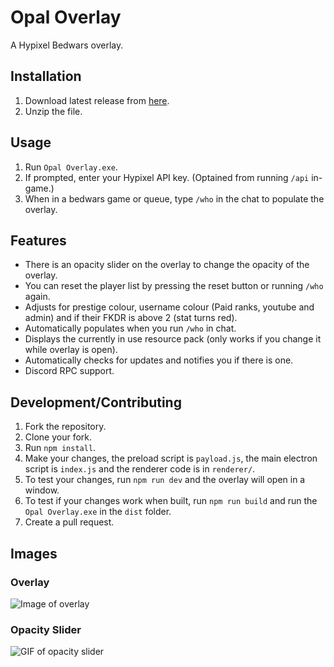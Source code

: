 # Opal Overlay

A Hypixel Bedwars overlay.

## Installation

1. Download latest release from [here](https://github.com/AnotherPillow/opal-overlay/releases).
2. Unzip the file.

## Usage

1. Run `Opal Overlay.exe`.
2. If prompted, enter your Hypixel API key. (Optained from running `/api` in-game.)
3. When in a bedwars game or queue, type `/who` in the chat to populate the overlay.

## Features

- There is an opacity slider on the overlay to change the opacity of the overlay.
- You can reset the player list by pressing the reset button or running `/who` again.
- Adjusts for prestige colour, username colour (Paid ranks, youtube and admin) and if their FKDR is above 2 (stat turns red).
- Automatically populates when you run `/who` in chat.
- Displays the currently in use resource pack (only works if you change it while overlay is open).
- Automatically checks for updates and notifies you if there is one.
- Discord RPC support.

## Development/Contributing

1. Fork the repository.
2. Clone your fork.
3. Run `npm install`.
4. Make your changes, the preload script is `payload.js`, the main electron script is `index.js` and the renderer code is in `renderer/`.
5. To test your changes, run `npm run dev` and the overlay will open in a window.
6. To test if your changes work when built, run `npm run build` and run the `Opal Overlay.exe` in the `dist` folder.
7. Create a pull request.

## Images

### Overlay

![Image of overlay](https://i.imgur.com/tx2qMNv.png)

### Opacity Slider

![GIF of opacity slider](https://i.imgur.com/XWMCTc6.gif)

